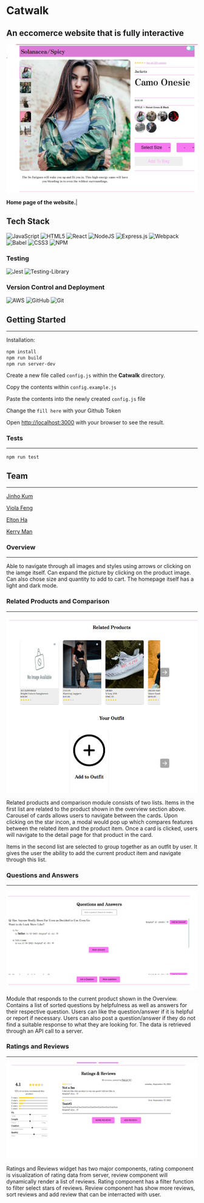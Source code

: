 # Catwalk

## An eccomerce website that is fully interactive

<img alt="app demo" src="client/images/homepage.png">

<b>Home page of the website.</b>|

## Tech Stack

![JavaScript](https://img.shields.io/badge/javascript-%23323330.svg?style=for-the-badge&logo=javascript&logoColor=%23F7DF1E)
![HTML5](https://img.shields.io/badge/html5-%23E34F26.svg?style=for-the-badge&logo=html5&logoColor=white)
![React](https://img.shields.io/badge/react-%2320232a.svg?style=for-the-badge&logo=react&logoColor=%2361DAFB)
![NodeJS](https://img.shields.io/badge/node.js-6DA55F?style=for-the-badge&logo=node.js&logoColor=white)
![Express.js](https://img.shields.io/badge/express.js-%23404d59.svg?style=for-the-badge&logo=express&logoColor=%2361DAFB)
![Webpack](https://img.shields.io/badge/webpack-%238DD6F9.svg?style=for-the-badge&logo=webpack&logoColor=black)
![Babel](https://img.shields.io/badge/Babel-F9DC3e?style=for-the-badge&logo=babel&logoColor=black)
![CSS3](https://img.shields.io/badge/css3-%231572B6.svg?style=for-the-badge&logo=css3&logoColor=white)
![NPM](https://img.shields.io/badge/NPM-%23000000.svg?style=for-the-badge&logo=npm&logoColor=white)

### Testing
![Jest](https://img.shields.io/badge/-jest-%23C21325?style=for-the-badge&logo=jest&logoColor=white)
![Testing-Library](https://img.shields.io/badge/-TestingLibrary-%23E33332?style=for-the-badge&logo=testing-library&logoColor=white)

### Version Control and Deployment
![AWS](https://img.shields.io/badge/AWS-%23FF9900.svg?style=for-the-badge&logo=amazon-aws&logoColor=white)
![GitHub](https://img.shields.io/badge/github-%23121011.svg?style=for-the-badge&logo=github&logoColor=white)
![Git](https://img.shields.io/badge/git-%23F05033.svg?style=for-the-badge&logo=git&logoColor=white)


## Getting Started
*****************
Installation:
```
npm install
npm run build
npm run server-dev
```
Create a new file called `config.js` within the **Catwalk** directory.

Copy the contents within `config.example.js`

Paste the contents into the newly created `config.js` file

Change the `fill here` with your Github Token

Open [http://localhost:3000](http://localhost:3000) with your browser to see the result.

### Tests
*******
```
npm run test
```


## Team
******
[Jinho Kum](https://www.linkedin.com/in/jinho-kum/)

[Viola Feng](https://www.linkedin.com/in/mengya-viola-feng-b6a06457/)

[Elton Ha](https://www.linkedin.com/in/elton-ha-b88b38128/)

[Kerry Man](https://www.linkedin.com/in/kairui-man-870203/)


### Overview
**********

Able to navigate through all images and styles using arrows or clicking on the iamge itself. Can expand the picture by clicking on the product image. Can also chose size and quantity to add to cart. The homepage itself has a light and dark mode.


### Related Products and Comparison
*********************************

<img alt="related products" src="client/images/related_products.png">

Related products and comparison module consists of two lists. Items in the first list are related to the product shown in the overview section above. Carousel of cards allows users to navigate between the cards. Upon clicking on the star incon, a modal would pop up which compares features between the related item and the product item.  Once a card is clicked, users will navigate to the detail page for that product in the card.

Items in the second list are selected to group together as an outfit by user. It gives the user the ability to add the current product item and navigate through this list.



### Questions and Answers
***********************

<img alt="questions and answers" src="client/images/question_answers.png">

Module that responds to the current product shown in the Overview.  Contains a list of sorted questions by helpfulness as well as answers for their respective question.  Users can like the question/answer if it is helpful or report if necessary.  Users can also post a question/answer if they do not find a suitable response to what they are looking for.  The data is retrieved through an API call to a server.


### Ratings and Reviews
*********************

<img alt="reviews" src="client/images/ratings_reviews.png">

Ratings and Reviews widget has two major components, rating component is visualization of rating data from server, review component will dynamically render a list of reviews. Rating component has a filter function to filter select stars of reviews. Review component has show more reviews, sort reviews and add review that can be interracted with user.



